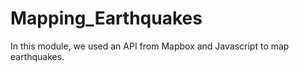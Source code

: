 # Mapping_Earthquakes

In this module, we used an API from Mapbox and Javascript to map earthquakes. 
